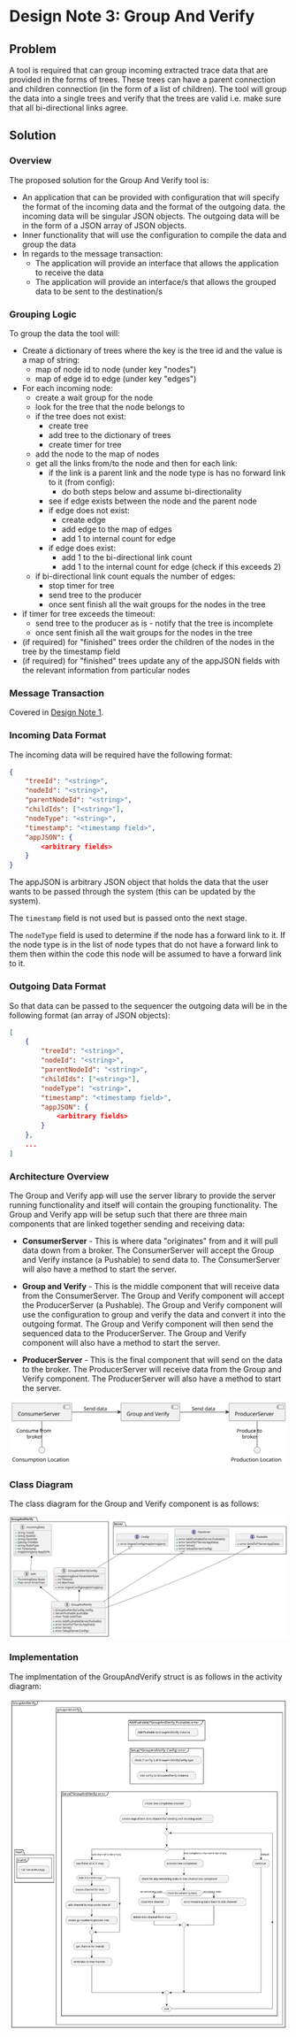 # Design Note 3: Group And Verify
## Problem
A tool is required that can group incoming extracted trace data that are provided in the forms of trees. These trees can have a parent connection and children connection (in the form of a list of children). The tool will group the data into a single trees and verify that the trees are valid i.e. make sure that all bi-directional links agree.

## Solution
### Overview
The proposed solution for the Group And Verify tool is:
- An application that can be provided with configuration that will specify the format of the incoming data and the format of the outgoing data. the incoming data will be singular JSON objects. The outgoing data will be in the form of a JSON array of JSON objects.
- Inner functionality that will use the configuration to compile the data and group the data
- In regards to the message transaction:
  - The application will provide an interface that allows the application to receive the data
  - The application will provide an interface/s that allows the grouped data to be sent to the destination/s

### Grouping Logic
To group the data the tool will:
- Create a dictionary of trees where the key is the tree id and the value is a map of string:
    - map of node id to node (under key "nodes")
    - map of edge id to edge (under key "edges")
- For each incoming node:
    - create a wait group for the node
    - look for the tree that the node belongs to
    - if the tree does not exist:
        - create tree
        - add tree to the dictionary of trees
        - create timer for tree
    - add the node to the map of nodes
    - get all the links from/to the node and then for each link:
        - if the link is a parent link and the node type is has no forward link to it (from config):
            - do both steps below and assume bi-directionality
        - see if edge exists between the node and the parent node 
        - if edge does not exist:
            - create edge
            - add edge to the map of edges
            - add 1 to internal count for edge
        - if edge does exist:
            - add 1 to the bi-directional link count
            - add 1 to the internal count for edge (check if this exceeds 2)
    - if bi-directional link count equals the number of edges:
        - stop timer for tree
        - send tree to the producer
        - once sent finish all the wait groups for the nodes in the tree
- if timer for tree exceeds the timeout:
    - send tree to the producer as is - notify that the tree is incomplete
    - once sent finish all the wait groups for the nodes in the tree
- (if required) for "finished" trees order the children of the nodes in the tree by the timestamp field
- (if required) for "finished" trees update any of the appJSON fields with the relevant information from particular nodes

### Message Transaction
Covered in [Design Note 1](/docs/design_notes/DN1_JSON_Extractor/DN1_JSON_Extractor.md#Message-Transaction).

### Incoming Data Format
The incoming data will be required have the following format:
```json
{
    "treeId": "<string>",
    "nodeId": "<string>",
    "parentNodeId": "<string>",
    "childIds": ["<string>"],
    "nodeType": "<string>",
    "timestamp": "<timestamp field>",
    "appJSON": {
        <arbitrary fields>
    } 
}
```
The appJSON is arbitrary JSON object that holds the data that the user wants to be passed through the system (this can be updated by the system).

The `timestamp` field is not used but is passed onto the next stage. 

The `nodeType` field is used to determine if the node has a forward link to it. If the node type is in the list of node types that do not have a forward link to them then within the code this node will be assumed to have a forward link to it.

### Outgoing Data Format
So that data can be passed to the sequencer the outgoing data will be in the following format (an array of JSON objects):
```json
[
    {
        "treeId": "<string>",
        "nodeId": "<string>",
        "parentNodeId": "<string>",
        "childIds": ["<string>"],
        "nodeType": "<string>",
        "timestamp": "<timestamp field>",
        "appJSON": {
            <arbitrary fields>
        }
    }, 
    ...
]
```

### Architecture Overview

The Group and Verify app will use the server library to provide the server running functionality and itself will contain the grouping functionality. The Group and Verify app will be setup such that there are three main components that are linked together sending and receiving data:

- **ConsumerServer** - This is where data "originates" from and it will pull data down from a broker. The ConsumerServer will accept the Group and Verify instance (a Pushable) to send data to. The ConsumerServer will also have a method to start the server.

- **Group and Verify** - This is the middle component that will receive data from the ConsumerServer. The Group and Verify component will accept the ProducerServer (a Pushable). The Group and Verify component will use the configuration to group and verify the data and convert it into the outgoing format. The Group and Verify component will then send the sequenced data to the ProducerServer. The Group and Verify component will also have a method to start the server.

- **ProducerServer** - This is the final component that will send on the data to the broker. The ProducerServer will receive data from the Group and Verify component. The ProducerServer will also have a method to start the server.

![](./Group_and_Verify_components.svg)

### Class Diagram
The class diagram for the Group and Verify component is as follows:

![Class Diagram](./class_diagram.svg)

### Implementation
The implmentation of the GroupAndVerify struct is as follows in the activity diagram:

![Implementation](./implementation_GroupAndVerify.svg)